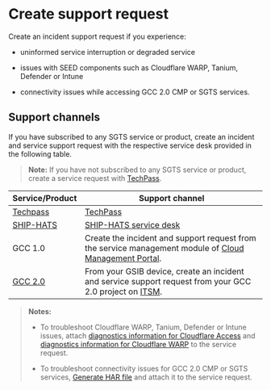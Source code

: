 # Create support request

Create an incident support request if you experience:

- uninformed service interruption or degraded service

- issues with SEED components such as Cloudflare WARP, Tanium, Defender or Intune

- connectivity issues while accessing GCC 2.0 CMP or SGTS services.

## Support channels

If you have subscribed to any SGTS service or product, create an incident and service support request with the respective service desk provided in the following table.

>**Note:**
> If you have not subscribed to any SGTS service or product, create a service request with [TechPass](https://form.gov.sg/#!/5f69797d0666cb0011cc59da).

| Service/Product	  | Support channel |
| ------------- |-------------|
| [Techpass](https://docs.developer.tech.gov.sg/docs/techpass-user-guide/#/) | [TechPass](https://form.gov.sg/#!/5f69797d0666cb0011cc59da) |
| [SHIP-HATS](https://docs.developer.tech.gov.sg/docs/ship-hats-documentation/#/) | [SHIP-HATS service desk](https://jira.ship.gov.sg/servicedesk/customer/portal/11) |
| GCC 1.0 | Create the incident and support request from the service management module of [Cloud Management Portal](https://portal.gcc.gov.sg/). |
| [GCC 2.0](https://docs.developer.tech.gov.sg/docs/gcc-version-2-user-documentation/#/) | From your GSIB device, create an incident and service support request from your GCC 2.0 project on [ITSM](https://itsm.sgnet.gov.sg/sp3). |

  >**Notes:**
  >
  >- To troubleshoot Cloudflare WARP, Tanium, Defender or Intune issues,
  >  attach [diagnostics information for Cloudflare Access](https://docs.developer.tech.gov.sg/docs/security-suite-for-engineering-endpoint-devices/#/faqs/how-to-generate-and-upload-diagnostic-files-to-incident-support-request?id=generate-cloudflare-access-diagnostic-file) and
  >  [diagnostics information for Cloudflare WARP](https://docs.developer.tech.gov.sg/docs/security-suite-for-engineering-endpoint-devices/#/faqs/how-to-generate-and-upload-diagnostic-files-to-incident-support-request?id=generate-cloudflare-warp-diagnostic-logs) to the service request.
  >
  >- To troubleshoot connectivity issues for GCC 2.0 CMP or SGTS services,
  >  [Generate HAR file](https://docs.developer.tech.gov.sg/docs/security-suite-for-engineering-endpoint-devices/#/faqs/how-to-generate-and-upload-diagnostic-files-to-incident-support-request?id=generate-har-file) and attach it to the service request.

